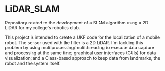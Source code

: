 # LiDAR_SLAM
Repository related to the development of a SLAM algorithm using a 2D LiDAR for my college's robotics club.

This project is intended to create a UKF code for the localization of a mobile robot. The sensor used with the filter is a 2D LiDAR.
I'm tackling this problem by using multiprocessing/multithreading to execute data capture and processing at the same time; 
graphical user interfaces (GUIs) for data visualization; and a Class-based approach to keep data from landmarks, the robot and the
system itself.
